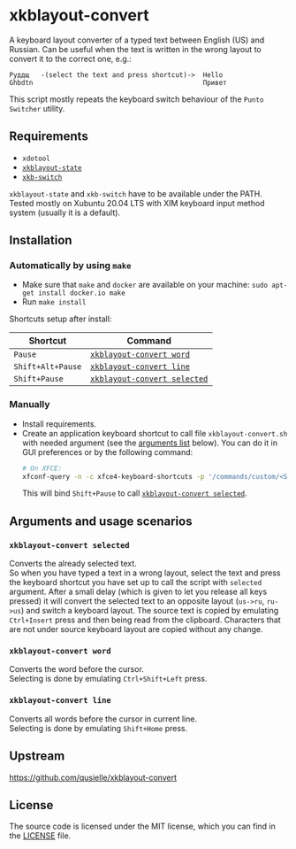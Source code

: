 xkblayout-convert
=================
A keyboard layout converter of a typed text between English (US) and Russian.
Can be useful when the text is written in the wrong layout to convert it to the
correct one, e.g.:
    
    Руддщ   -(select the text and press shortcut)->  Hello
    Ghbdtn                                           Привет

This script mostly repeats the keyboard switch behaviour of the `Punto Switcher`
utility.

Requirements
------------
* `xdotool`
* [`xkblayout-state`](https://github.com/nonpop/xkblayout-state)
* [`xkb-switch`](https://github.com/grwlf/xkb-switch)

`xkblayout-state` and `xkb-switch` have to be available under the PATH.  
Tested mostly on Xubuntu 20.04 LTS with XIM keyboard input method system
(usually it is a default).


Installation
------------
### Automatically by using `make`
* Make sure that `make` and `docker` are available on your machine:
  `sudo apt-get install docker.io make`
* Run `make install`

Shortcuts setup after install:

| Shortcut          | Command                      |
| ----------------- | ---------------------------- |
| `Pause`           | [`xkblayout-convert word`](#xkblayout-convert-word)     |
| `Shift+Alt+Pause` | [`xkblayout-convert line`](#xkblayout-convert-line)     |
| `Shift+Pause`     | [`xkblayout-convert selected`](#xkblayout-convert-selected) |


### Manually
* Install requirements.
* Create an application keyboard shortcut to call file `xkblayout-convert.sh`
  with needed argument (see the [arguments list](#Arguments-and-usage-scenarios)
  below). You can do it in GUI preferences or by the following command:
  ```bash
  # On XFCE:
  xfconf-query -n -c xfce4-keyboard-shortcuts -p '/commands/custom/<Shift>Pause' -t string -s 'xkblayout-convert selected'
  ```
  This will bind `Shift+Pause` to call
  [`xkblayout-convert selected`](#xkblayout-convert-selected).


Arguments and usage scenarios
-----------------------------
### `xkblayout-convert selected`
Converts the already selected text.  
So when you have typed a text in a wrong layout, select the text and press the
keyboard shortcut you have set up to call the script with `selected` argument.
After a small delay (which is given to let you release all keys pressed) it will
convert the selected text to an opposite layout (`us->ru`, `ru->us`) and switch
a keyboard layout. The source text is copied by emulating `Ctrl+Insert` press
and then being read from the clipboard.
Characters that are not under source keyboard layout are copied without any
change.

### `xkblayout-convert word`
Converts the word before the cursor.  
Selecting is done by emulating `Ctrl+Shift+Left` press.

### `xkblayout-convert line`
Converts all words before the cursor in current line.  
Selecting is done by emulating `Shift+Home` press.


Upstream
--------
<https://github.com/qusielle/xkblayout-convert>

License
-------
The source code is licensed under the MIT license, which you can find in the
[LICENSE](LICENSE) file.
